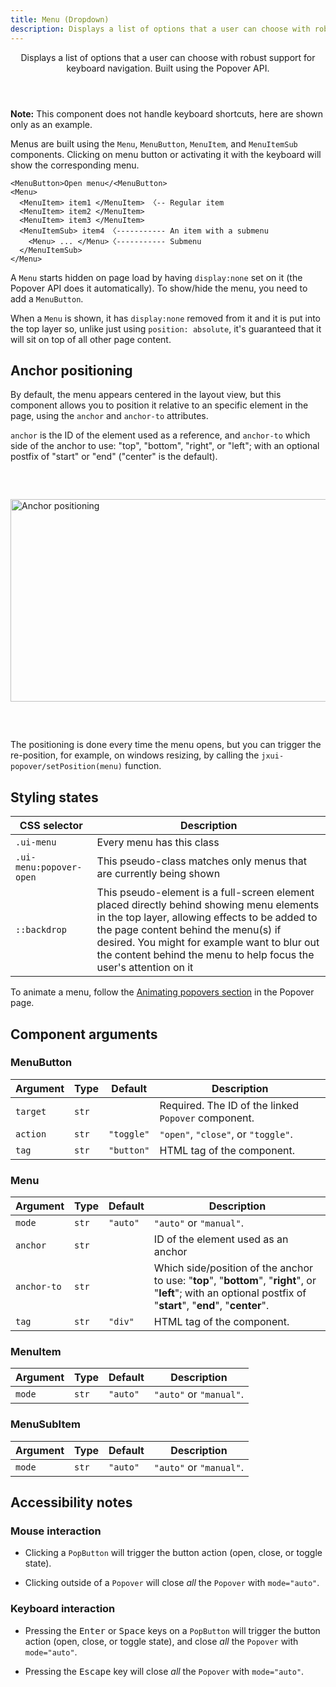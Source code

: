 ```yaml
---
title: Menu (Dropdown)
description: Displays a list of options that a user can choose with robust support for keyboard navigation. Built using the Popover API.
---
```


<Header title="Menu" section="Components">
  Displays a list of options that a user can choose with robust support for
  keyboard navigation. Built using the Popover API.
</Header>

<ExampleTabs
  prefix="menu-demo"
  :panels="{
    'Result': 'ui.Menu.DemoResult',
    'HTML': 'ui.Menu.DemoHTML',
    'CSS': 'ui.Menu.DemoCSS',
  }"
/>

**Note:** This component does not handle keyboard shortcuts, here are shown only as an example.

Menus are built using the `Menu`, `MenuButton`, `MenuItem`, and `MenuItemSub` components. Clicking on menu button or activating it with the keyboard will show the corresponding menu.

```html+jinja
<MenuButton>Open menu</<MenuButton>
<Menu>
  <MenuItem> item1 </MenuItem> 〈-- Regular item
  <MenuItem> item2 </MenuItem>
  <MenuItem> item3 </MenuItem>
  <MenuItemSub> item4 〈----------- An item with a submenu
    <Menu> ... </Menu>〈----------- Submenu
  </MenuItemSub>
</Menu>
```

A `Menu` starts hidden on page load by having `display:none` set on it (the Popover API does it automatically). To show/hide the menu, you need to add a `MenuButton`.

When a `Menu` is shown, it has `display:none` removed from it and it is put into the top layer so, unlike just using `position: absolute`, it's guaranteed that it will sit on top of all other page content.


## Anchor positioning

By default, the menu appears centered in the layout view, but this component allows you to  position it relative to an specific element in the page, using the `anchor` and `anchor-to` attributes.

`anchor` is the ID of the element used as a reference, and  `anchor-to` which side of the anchor to use: "top", "bottom", "right", or "left"; with an optional postfix of "start" or "end" ("center" is the default).

<p>
  <img src="/static/img/anchors.png" alt="Anchor positioning"
    width="595" height="324" style="display:block;margin:60px auto;" />
</p>

The positioning is done every time the menu opens, but you can trigger the re-position, for example, on windows resizing, by calling the `jxui-popover/setPosition(menu)` function.


## Styling states

| CSS selector            | Description
| ----------------------- | --------------
| `.ui-menu`              | Every menu has this class
| `.ui-menu:popover-open` | This pseudo-class matches only menus that are currently being shown
| `::backdrop`            | This pseudo-element is a full-screen element placed directly behind showing menu elements in the top layer, allowing effects to be added to the page content behind the menu(s) if desired. You might for example want to blur out the content behind the menu to help focus the user's attention on it

To animate a menu, follow the [Animating popovers section](/headless/popover#animating-popovers) in the Popover page.


## Component arguments

### MenuButton

| Argument        | Type      | Default    | Description
| --------------- | --------- | ---------- | --------------
| `target`        | `str`     |            | Required. The ID of the linked `Popover` component.
| `action`        | `str`     | `"toggle"` | `"open"`, `"close"`, or `"toggle"`.
| `tag`           | `str`     | `"button"` | HTML tag of the component.

### Menu

| Argument     | Type  | Default  | Description
| ------------ | ----- | -------- | --------------
| `mode`       | `str` | `"auto"` | `"auto"` or `"manual"`.
| `anchor`     | `str` |          | ID of the element used as an anchor
| `anchor-to`  | `str` |          | Which side/position of the anchor to use: "**top**", "**bottom**", "**right**", or "**left**"; with an optional postfix of "**start**", "**end**", "**center**".
| `tag`        | `str` | `"div"`  | HTML tag of the component.

### MenuItem

| Argument     | Type  | Default  | Description
| ------------ | ----- | -------- | --------------
| `mode`       | `str` | `"auto"` | `"auto"` or `"manual"`.

### MenuSubItem

| Argument     | Type  | Default  | Description
| ------------ | ----- | -------- | --------------
| `mode`       | `str` | `"auto"` | `"auto"` or `"manual"`.


## Accessibility notes

### Mouse interaction

- Clicking a `PopButton` will trigger the button action (open, close, or toggle state).

- Clicking outside of a `Popover` will close *all* the `Popover` with `mode="auto"`.


### Keyboard interaction

- Pressing the <kbd>Enter</kbd> or <kbd>Space</kbd> keys on a `PopButton` will trigger
the button action (open, close, or toggle state), and close *all* the `Popover` with `mode="auto"`.

- Pressing the <kbd>Escape</kbd> key will close *all* the `Popover` with `mode="auto"`.
